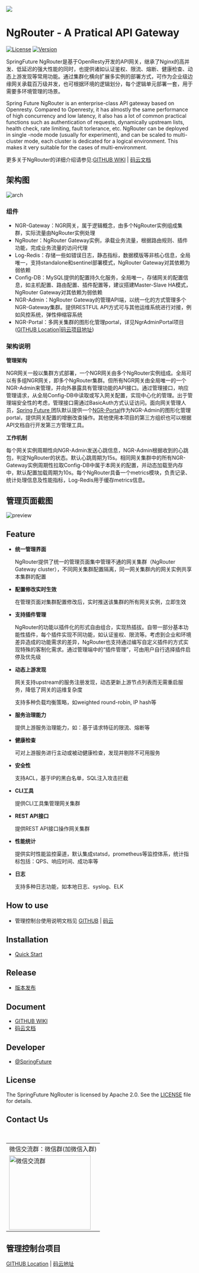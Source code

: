 [![][ngr-logo]][ngr-url]

# NgRouter - A Pratical API Gateway

[![License](https://img.shields.io/badge/License-Apache%202.0-blue.svg)](https://github.com/gogo-easy/ngr/blob/master/LICENSE) [![Version](https://img.shields.io/github/v/release/gogo-easy/ngr)](https://github.com/gogo-easy/ngr/releases)

SpringFuture NgRouter是基于OpenResty开发的API网关，继承了Nginx的高并发、低延迟的强大性能的同时，也提供诸如认证鉴权、限流、熔断、健康检查、动态上游发现等常用功能。通过集群化横向扩展多实例的部署方式，可作为企业级边缘网关承载百万级并发，也可根据环境的逻辑划分，每个逻辑单元部署一套，用于需要多环境管理的场景。



Spring Future NgRouter is an enterprise-class API gateway based on Openresty. Compared to Openresty, it has almostly the same performance of high concurrency and low latency, it also has a lot of common practical functions such as authentication of requests, dynamically upstream lists, health check, rate limiting, fault torlerance,  etc. NgRouter can be deployed in single -node mode (usually for experiment), and can be scaled to multi-cluster mode, each cluster is dedicated for a logical environment. This makes it very suitable for the cases of multi-environment.

更多关于NgRouter的详细介绍请参见:[GITHUB WIKI](https://github.com/gogo-easy/ngr/wiki) | [码云文档](https://gitee.com/fijian/ngr/wikis/Home)

## 架构图

![arch](./logo/arch.png)

### 组件

- NGR-Gateway：NGR网关，属于逻辑概念，由多个NgRouter实例组成集群，实际流量由NgRouter实例处理
- NgRouter：NgRouter Gateway实例，承载业务流量，根据路由规则、插件功能，完成业务流量的访问代理
- Log-Redis：存储一些如错误日志，静态指标，数据模版等非核心信息，全局唯一，支持standalone和sentinel部署模式，NgRouter Gateway对其依赖为弱依赖
- Config-DB：MySQL提供的配置持久化服务，全局唯一，存储网关的配置信息，如主机配置、路由配置、插件配置等，建议搭建Master-Slave HA模式，NgRouter Gateway对其依赖为弱依赖
- NGR-Admin：NgRouter Gateway的管理API端，以统一化的方式管理多个NGR-Gateway集群。提供RESTFUL API方式可与其他运维系统进行对接，例如风控系统，弹性伸缩容系统
- NGR-Portal：多网关集群的图形化管理portal，详见NgrAdminPortal项目([GITHUB Location](https://github.com/gogo-easy/ngrAdminPortal)|[码云项目地址](https://gitee.com/fijian/ngrAdminPortal))

### 架构说明

**管理架构**

NGR网关一般以集群方式部署，一个NGR网关由多个NgRouter实例组成。全局可以有多组NGR网关，即多个NgRouter集群。但所有NGR网关由全局唯一的一个NGR-Admin来管理，并向外暴露具有管理功能的API接口。通过管理接口，响应管理请求，从全局Config-DB中读取或写入网关配置，实现中心化的管理。出于管理端安全性的考虑，管理接口需通过BasicAuth方式认证访问。面向网关管理人员，[Spring Future ](https://github.com/gogo-easy)团队默认提供一个[NGR-Portal](https://github.com/gogo-easy/ngrAdminPortal)作为NGR-Admin的图形化管理portal，提供网关配置的增删改查操作。其他使用本项目的第三方组织也可以根据API文档自行开发第三方管理工具。

**工作机制**

每个网关实例周期性向NGR-Admin发送心跳信息，NGR-Admin根据收到的心跳包，判定NgRouter的状态。默认心跳周期为15s。相同网关集群中的所有NGR-Gateway实例周期性拉取Config-DB中属于本网关的配置，并动态加载至内存中，默认配置加载周期为10s。每个NgRouter具备一个metrics模块，负责记录、统计处理信息及性能指标，Log-Redis用于缓存metrics信息。

## 管理页面截图

![preview](./logo/preview.png)

## Feature

- **统一管理界面**

  NgRouter提供了统一的管理页面集中管理不通的网关集群（NgRouter Gateway cluster），不同网关集群配置隔离，同一网关集群内的网关实例共享本集群的配置

- **配置修改实时生效**

  在管理页面对集群配置修改后，实时推送该集群的所有网关实例，立即生效

- **支持插件管理**

  NgRouter的功能以插件化的形式自由组合，实现热插拔。自带一部分基本功能性插件，每个插件实现不同功能，如认证鉴权、限流等。考虑到企业和环境差异造成的功能需求的差异，NgRouter也支持通过编写自定义插件的方式实现特殊的客制化需求。通过管理端中的“插件管理”，可由用户自行选择插件启停及优先级

- **动态上游发现**

  网关支持upstream的服务注册发现，动态更新上游节点列表而无需重启服务，降低了网关的运维复杂度

  支持多种负载均衡策略，如weighted round-robin, IP hash等 

- **服务治理能力**

  提供上游服务治理能力，如：基于请求特征的限流、熔断等

- **健康检查**

  可对上游服务进行主动或被动健康检查，发现并剔除不可用服务

- **安全性**

  支持ACL，基于IP的黑白名单，SQL注入攻击拦截

- **CLI工具**

  提供CLI工具集管理网关集群

- **REST API接口**

  提供REST API接口操作网关集群

- **性能统计**

  提供实时性能监控渠道，默认集成statsd，prometheus等监控体系，统计指标包括：QPS、响应时间、成功率等

- **日志**

  支持多种日志功能，如本地日志、syslog、ELK
  
## How to use

- 管理控制台使用说明文档见 [GITHUB](https://github.com/gogo-easy/ngrAdminPortal/wiki/Using-Guide) | [码云](https://gitee.com/fijian/ngrAdminPortal/wikis/Using-Guide?sort_id=1840263)

## Installation

- [Quick Start](./Quick%20Start.md)

## Release

- [版本发布](https://github.com/gogo-easy/ngr/releases)

## Document

- [GITHUB WIKI](https://github.com/gogo-easy/ngr/wiki)
- [码云文档](https://gitee.com/fijian/ngr/wikis/Home)

## Developer

- [@SpringFuture](https://github.com/gogo-easy)

## License

The SpringFuture NgRouter is licensed by Apache 2.0. See the [LICENSE](./LICENSE) file for details.

## Contact Us
<table border="0">
    <tr>
        <td>微信交流群：微信群(加微信入群)</td>
    </tr>
    <tr>&nbsp;</tr>
    <tr>
        <td><img title="微信交流群" src="./logo/chat-jacobs.png" height="200" width="220"/></td>
    </tr>
</table>

## 管理控制台项目

[GITHUB Location](https://github.com/gogo-easy/ngrAdminPortal) | [码云地址](https://gitee.com/fijian/ngrAdminPortal)


[ngr-logo]: ./logo/hoot1.png
[ngr-url]: https://github.com/gogo-easy/ngr
